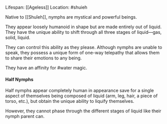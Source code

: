 Lifespan: [[Ageless]]
Location: #shuieh 

Native to [[Shuǐeh]], nymphs are mystical and powerful beings. 

They appear loosely humanoid in shape but are made entirely out of liquid. They have the unique ability to shift through all three stages of liquid—gas, solid, liquid. 

They can control this ability as they please. Although nymphs are unable to speak, they possess a unique form of one-way telepathy that allows them to share their emotions to any being. 

They have an affinity for #water magic. 

#### Half Nymphs

Half nymphs appear completely human in appearance save for a single aspect of themselves being composed of liquid (arm, leg, hair, a piece of torso, etc.), but obtain the unique ability to liquify themselves. 

However, they cannot phase through the different stages of liquid like their nymph parent can.